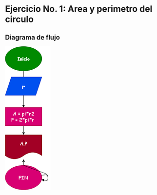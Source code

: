 # Ejercicio No. 1: Area y perimetro del circulo

## Diagrama de flujo

![Diagrama de flujo](diagrama.png "Diagrama de flujo")